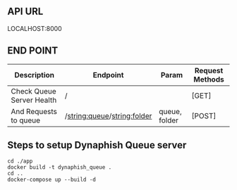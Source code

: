 ## API URL
LOCALHOST:8000
## END POINT
| Description | Endpoint | Param | Request Methods |
| --- | --- | --- | --- |
| Check Queue Server Health | / | | [GET] |
| And Requests to queue | /<string:queue>/<string:folder> | queue, folder | [POST] | 

## Steps to setup Dynaphish Queue server
```
cd ./app 
docker build -t dynaphish_queue .
cd ..
docker-compose up --build -d
```